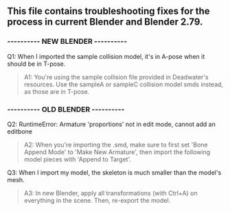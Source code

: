 ## This file contains troubleshooting fixes for the process in current Blender and Blender 2.79.

### ---------- NEW BLENDER ----------
Q1: When I imported the sample collision model, it's in A-pose when it should be in T-pose.

> A1: You're using the sample collision file provided in Deadwater's resources. Use the sampleA or sampleC collision model smds instead, as those are in T-pose.

### ---------- OLD BLENDER ----------
Q2: RuntimeError: Armature 'proportions' not in edit mode, cannot add an editbone

> A2: When you're importing the .smd, make sure to first set 'Bone Append Mode' to 'Make New Armature', then import the following model pieces with 'Append to Target'.

Q3: When I import my model, the skeleton is much smaller than the model's mesh.

> A3: In new Blender, apply all transformations (with Ctrl+A) on everything in the scene. Then, re-export the model.
